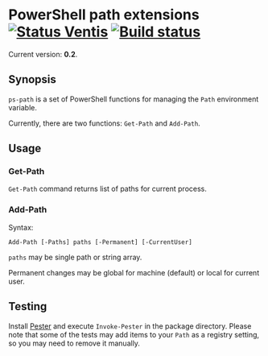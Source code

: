 PowerShell path extensions [![Status Ventis][status-ventis]][andivionian-status-classifier] [![Build status][build-status]][appveyor]
==========================

Current version: **0.2**.

Synopsis
--------

`ps-path` is a set of PowerShell functions for managing the `Path` environment
variable.

Currently, there are two functions: `Get-Path` and `Add-Path`.

Usage
-----

### Get-Path

`Get-Path` command returns list of paths for current process.

### Add-Path

Syntax:

    Add-Path [-Paths] paths [-Permanent] [-CurrentUser]

`paths` may be single path or string array.

Permanent changes may be global for machine (default) or local for current user.

Testing
-------

Install [Pester][pester] and execute `Invoke-Pester` in the package directory.
Please note that some of the tests may add items to your `Path` as a registry
setting, so you may need to remove it manually.

[andivionian-status-classifier]: https://github.com/ForNeVeR/andivionian-status-classifier#status-ventis-
[appveyor]: https://ci.appveyor.com/project/ForNeVeR/ps-path/branch/develop
[pester]: https://github.com/pester/Pester

[build-status]: https://ci.appveyor.com/api/projects/status/lvtnv59y27of6r52/branch/develop?svg=true
[status-ventis]: https://img.shields.io/badge/status-ventis-yellow.svg
